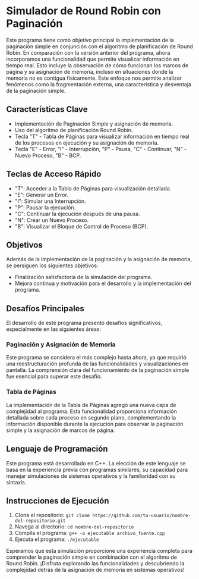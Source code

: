 # Simulador de Round Robin con Paginación

Este programa tiene como objetivo principal la implementación de la paginación simple en conjunción con el algoritmo de planificación de Round Robin. En comparación con la versión anterior del programa, ahora incorporamos una funcionalidad que permite visualizar información en tiempo real. Esto incluye la observación de cómo funcionan los marcos de página y su asignación de memoria, incluso en situaciones donde la memoria no es contigua físicamente. Este enfoque nos permite analizar fenómenos como la fragmentación externa, una característica y desventaja de la paginación simple.

## Características Clave

- Implementación de Paginación Simple y asignación de memoria.
- Uso del algoritmo de planificación Round Robin.
- Tecla "T" - Tabla de Páginas para visualizar información en tiempo real de los procesos en ejecución y su asignación de memoria.
- Tecla "E" - Error, "I" - Interrupción, "P" - Pausa, "C" - Continuar, "N" - Nuevo Proceso, "B" - BCP.

## Teclas de Acceso Rápido

- "T": Acceder a la Tabla de Páginas para visualización detallada.
- "E": Generar un Error.
- "I": Simular una Interrupción.
- "P": Pausar la ejecución.
- "C": Continuar la ejecución después de una pausa.
- "N": Crear un Nuevo Proceso.
- "B": Visualizar el Bloque de Control de Proceso (BCP).

## Objetivos

Además de la implementación de la paginación y la asignación de memoria, se persiguen los siguientes objetivos:

- Finalización satisfactoria de la simulación del programa.
- Mejora continua y motivación para el desarrollo y la implementación del programa.

## Desafíos Principales

El desarrollo de este programa presentó desafíos significativos, especialmente en las siguientes áreas:

### Paginación y Asignación de Memoria

Este programa se considera el más complejo hasta ahora, ya que requirió una reestructuración profunda de las funcionalidades y visualizaciones en pantalla. La comprensión clara del funcionamiento de la paginación simple fue esencial para superar este desafío.

### Tabla de Páginas

La implementación de la Tabla de Páginas agregó una nueva capa de complejidad al programa. Esta funcionalidad proporciona información detallada sobre cada proceso en segundo plano, complementando la información disponible durante la ejecución para observar la paginación simple y la asignación de marcos de página.

## Lenguaje de Programación

Este programa está desarrollado en C++. La elección de este lenguaje se basa en la experiencia previa con programas similares, su capacidad para manejar simulaciones de sistemas operativos y la familiaridad con su sintaxis.

## Instrucciones de Ejecución

1. Clona el repositorio: `git clone https://github.com/tu-usuario/nombre-del-repositorio.git`
2. Navega al directorio: `cd nombre-del-repositorio`
3. Compila el programa: `g++ -o ejecutable archivo_fuente.cpp`
4. Ejecuta el programa: `./ejecutable`

Esperamos que esta simulación proporcione una experiencia completa para comprender la paginación simple en combinación con el algoritmo de Round Robin. ¡Disfruta explorando las funcionalidades y descubriendo la complejidad detrás de la asignación de memoria en sistemas operativos!

